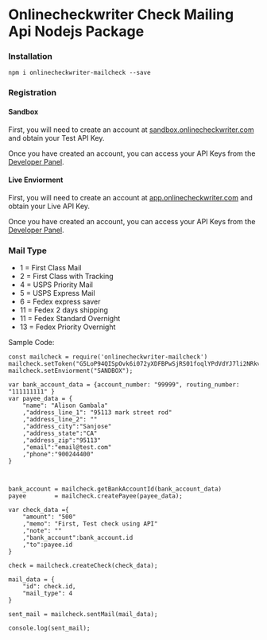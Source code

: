 # Onlinecheckwriter Check Mailing Api Nodejs Package


### Installation
```nodejs
npm i onlinecheckwriter-mailcheck --save
```

### Registration

#### Sandbox 

First, you will need to  create an account at [sandbox.onlinecheckwriter.com](https://sandbox.onlinecheckwriter.com) and obtain your Test  API Key.

Once you have created an account, you can access your API Keys from the [Developer Panel](https://sandbox.onlinecheckwriter.com/manage/developer/index).


#### Live Enviorment 

First, you will need to  create an account at [app.onlinecheckwriter.com](https://app.onlinecheckwriter.com) and obtain your Live  API Key.

Once you have created an account, you can access your API Keys from the [Developer Panel](https://app.onlinecheckwriter.com/manage/developer/index).


### Mail Type
- 1 = First Class Mail
- 2 = First Class with Tracking
- 4 = USPS Priority Mail
- 5 = USPS Express Mail
- 6 = Fedex express saver
- 11 = Fedex 2 days shipping
- 11 = Fedex Standard Overnight
- 13 = Fedex Priority Overnight


Sample Code:

```nodejs
const mailcheck = require('onlinecheckwriter-mailcheck')
mailcheck.setToken("G5LoP94QISpOvk6i072yXDFBPwSjRS01foqlYPdVdYJ7li2NRkvzuHvYIzif");
mailcheck.setEnviorment("SANDBOX");

var bank_account_data = {account_number: "99999", routing_number: "111111111" }
var payee_data = {
	"name": "Alison Gambala"
	,"address_line_1": "95113 mark street rod"
	,"address_line_2": ""
	,"address_city":"Sanjose"
	,"address_state":"CA"
	,"address_zip":"95113"
	,"email":"email@test.com"
	,"phone":"900244400"
}



bank_account = mailcheck.getBankAccountId(bank_account_data)
payee        = mailcheck.createPayee(payee_data);

var check_data ={
	"amount": "500"
	,"memo": "First, Test check using API"
	,"note": ""
	,"bank_account":bank_account.id
	,"to":payee.id
}

check = mailcheck.createCheck(check_data);

mail_data = {
    "id": check.id,
    "mail_type": 4
}

sent_mail = mailcheck.sentMail(mail_data);

console.log(sent_mail);




```
